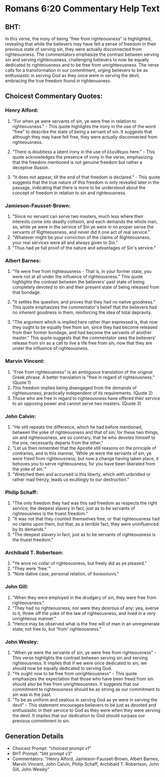 # Romans 6:20 Commentary Help Text

## BHT:
In this verse, the irony of being "free from righteousness" is highlighted, revealing that while the believers may have felt a sense of freedom in their previous state of serving sin, they were actually disconnected from righteousness. The commentators emphasize the contrast between serving sin and serving righteousness, challenging believers to now be equally dedicated to righteousness and to be free from unrighteousness. The verse calls for a transformation in our commitment, urging believers to be as enthusiastic in serving God as they once were in serving the devil, embracing the true freedom found in righteousness.

## Choicest Commentary Quotes:
### Henry Alford:
1. "For when ye were servants of sin, ye were free in relation to righteousness." - This quote highlights the irony in the use of the word "free" to describe the state of being a servant of sin. It suggests that although they may have felt free, they were actually disconnected from righteousness.

2. "There is doubtless a latent irony in the use of ἐλεύθεροι here." - This quote acknowledges the presence of irony in the verse, emphasizing that the freedom mentioned is not genuine freedom but rather a deceptive illusion.

3. "It does not appear, till the end of that freedom is declared." - This quote suggests that the true nature of this freedom is only revealed later in the passage, indicating that there is more to be understood about the concept of freedom in relation to sin and righteousness.

### Jamieson-Fausset-Brown:
1. "Since no servant can serve two masters, much less where their interests come into deadly collision, and each demands the whole man, so, while ye were in the service of Sin ye were in no proper sense the servants of Righteousness, and never did it one act of real service."
2. "Whatever might be your conviction of the claims of Righteousness, your real services were all and always given to Sin."
3. "Thus had ye full proof of the nature and advantages of Sin's service."

### Albert Barnes:
1. "Ye were free from righteousness - That is, in your former state, you were not at all under the influence of righteousness." This quote highlights the contrast between the believers' past state of being completely devoted to sin and their present state of being released from that bondage.

2. "It settles the question; and proves that they had no native goodness." This quote emphasizes the commentator's belief that the believers had no inherent goodness in them, reinforcing the idea of total depravity.

3. "The argument which is implied here rather than expressed is, that now they ought to be equally free from sin, since they had become released from their former bondage, and had become the servants of another master." This quote suggests that the commentator sees the believers' release from sin as a call to live a life free from sin, now that they are under the influence of righteousness.

### Marvin Vincent:
1. "Free from righteousness" is an ambiguous translation of the original Greek phrase. A better translation is "free in regard of righteousness." (Quote 1)
2. This freedom implies being disengaged from the demands of righteousness, practically independent of its requirements. (Quote 2)
3. Those who are free in regard to righteousness have offered their service to an opposing power and cannot serve two masters. (Quote 3)

### John Calvin:
1. "He still repeats the difference, which he had before mentioned, between the yoke of righteousness and that of sin; for these two things, sin and righteousness, are so contrary, that he who devotes himself to the one, necessarily departs from the other."
2. "Let us then remember that the Apostle still reasons on the principle of contraries, and in this manner, 'While ye were the servants of sin, ye were freed from righteousness; but now a change having taken place, it behoves you to serve righteousness; for you have been liberated from the yoke of sin.'"
3. "Wretched then and accursed is this liberty, which with unbridled or rather mad frenzy, leads us exultingly to our destruction."

### Philip Schaff:
1. "The only freedom they had was this sad freedom as respects the right service; the deepest slavery in fact, just as to be servants of righteousness is the truest freedom."
2. "It was not that they counted themselves free, or that righteousness had no claims upon them, but that, as a terrible fact, they were uninfluenced by its demands."
3. "The deepest slavery in fact, just as to be servants of righteousness is the truest freedom."

### Archibald T. Robertson:
1. "Ye wore no collar of righteousness, but freely did as ye pleased."
2. "They were 'free.'"
3. "Note dative case, personal relation, of δικαιοσυνη."

### John Gill:
1. "When they were employed in the drudgery of sin, they were free from righteousness." 
2. "They had no righteousness, nor were they desirous of any; yea, averse to it, threw off the yoke of the law of righteousness, and lived in a very unrighteous manner." 
3. "Hence may be observed what is the free will of man in an unregenerate state; not free to, but 'from' righteousness."

### John Wesley:
1. "When ye were the servants of sin, ye were free from righteousness" - This verse highlights the contrast between serving sin and serving righteousness. It implies that if we were once dedicated to sin, we should now be equally dedicated to serving God.
2. "Ye ought now to be free from unrighteousness" - This quote emphasizes the expectation that those who have been freed from sin should also be free from unrighteousness. It suggests that our commitment to righteousness should be as strong as our commitment to sin was in the past.
3. "To be as uniform and zealous in serving God as ye were in serving the devil" - This statement encourages believers to be just as devoted and enthusiastic in their service to God as they were when they were serving the devil. It implies that our dedication to God should surpass our previous commitment to sin.


## Generation Details
- Choicest Prompt: "choicest prompt v1"
- BHT Prompt: "bht prompt v3"
- Commentators: "Henry Alford, Jamieson-Fausset-Brown, Albert Barnes, Marvin Vincent, John Calvin, Philip Schaff, Archibald T. Robertson, John Gill, John Wesley"
